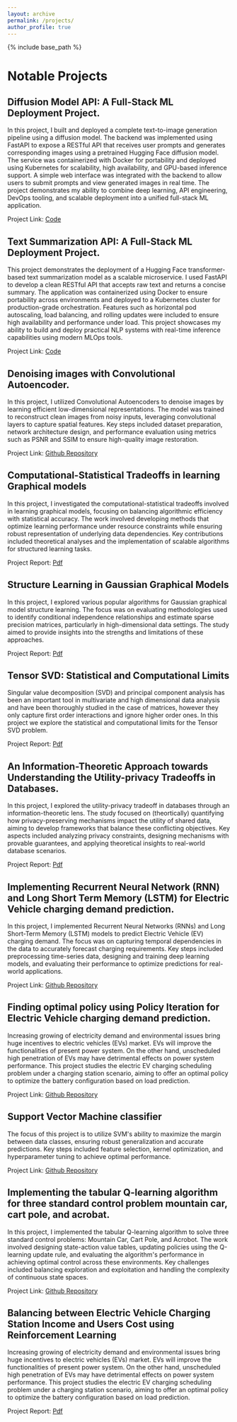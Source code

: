 ```yaml
---
layout: archive
permalink: /projects/
author_profile: true
---
```


{% include base_path %}


Notable Projects 
======


<!-- Convolutional Neural Network for Human Action Recognition with Actitracker Dataset
------
Brief description required

Project Link: 

Variational Autoencoder for reconstructing MNIST datasets.
------
Brief description required

Project Link: -->

Diffusion Model API: A Full-Stack ML Deployment Project.
------

In this project, I built and deployed a complete text-to-image generation pipeline using a diffusion model. The backend was implemented using FastAPI to expose a RESTful API that receives user prompts and generates corresponding images using a pretrained Hugging Face diffusion model. The service was containerized with Docker for portability and deployed using Kubernetes for scalability, high availability, and GPU-based inference support. A simple web interface was integrated with the backend to allow users to submit prompts and view generated images in real time. The project demonstrates my ability to combine deep learning, API engineering, DevOps tooling, and scalable deployment into a unified full-stack ML application.

Project Link: [Code](https://github.com/ZahinAbrar/Text-to-Image-Generation)

Text Summarization API: A Full-Stack ML Deployment Project.
------

This project demonstrates the deployment of a Hugging Face transformer-based text summarization model as a scalable microservice. I used FastAPI to develop a clean RESTful API that accepts raw text and returns a concise summary. The application was containerized using Docker to ensure portability across environments and deployed to a Kubernetes cluster for production-grade orchestration. Features such as horizontal pod autoscaling, load balancing, and rolling updates were included to ensure high availability and performance under load. This project showcases my ability to build and deploy practical NLP systems with real-time inference capabilities using modern MLOps tools.

Project Link: [Code](https://github.com/ZahinAbrar/Text-to-Image-Generation)



Denoising images with Convolutional Autoencoder.
------
In this project, I utilized Convolutional Autoencoders to denoise images by learning efficient low-dimensional representations. The model was trained to reconstruct clean images from noisy inputs, leveraging convolutional layers to capture spatial features. Key steps included dataset preparation, network architecture design, and performance evaluation using metrics such as PSNR and SSIM to ensure high-quality image restoration.

Project Link: [Github Repository](https://github.com/ZahinAbrar/Denoising-images-with-Convolutional-Autoencoder.)

<!-- Alternationg Direction Method of Multipliers.
------
Brief description required

Project Link: [Github Repository](https://github.com/ZahinAbrar/Alternating-Direction-Method-Of-Multipliers) -->

Computational-Statistical Tradeoffs in learning Graphical models
------

In this project, I investigated the computational-statistical tradeoffs involved in learning graphical models, focusing on balancing algorithmic efficiency with statistical accuracy. The work involved developing methods that optimize learning performance under resource constraints while ensuring robust representation of underlying data dependencies. Key contributions included theoretical analyses and the implementation of scalable algorithms for structured learning tasks.

Project Report: [Pdf](https://ZahinAbrar.github.io/files/SML_Porject__ASU.pdf)

Structure Learning in Gaussian Graphical Models
------
In this project, I explored various popular algorithms for Gaussian graphical model structure learning. The focus was on evaluating methodologies used to identify conditional independence relationships and estimate sparse precision matrices, particularly in high-dimensional data settings. The study aimed to provide insights into the strengths and limitations of these approaches.

Project Report: [Pdf](https://ZahinAbrar.github.io/files/APM_Project__ASU.pdf)

**Tensor SVD: Statistical and Computational Limits**
------

Singular value decomposition (SVD) and principal component analysis has been an important tool in multivariate and high dimensional data analysis and have been thoroughly studied in the case of matrices, however they only capture first order interactions and ignore higher order ones. In this project we explore the statistical and computational limits for the Tensor SVD problem.

Project Report: [Pdf](https://ZahinAbrar.github.io/files/Tensor_SVD.pdf)

An Information-Theoretic Approach towards Understanding the Utility-privacy Tradeoffs in Databases.
------

In this project, I explored the utility-privacy tradeoff in databases through an information-theoretic lens. The study focused on (theortically) quantifying how privacy-preserving mechanisms impact the utility of shared data, aiming to develop frameworks that balance these conflicting objectives. Key aspects included analyzing privacy constraints, designing mechanisms with provable guarantees, and applying theoretical insights to real-world database scenarios.

Project Report: [Pdf](https://ZahinAbrar.github.io/files/Info_Theory__Project.pdf)




Implementing Recurrent Neural Network (RNN) and Long Short Term Memory (LSTM) for Electric Vehicle charging demand prediction.
------
In this project, I implemented Recurrent Neural Networks (RNNs) and Long Short-Term Memory (LSTM) models to predict Electric Vehicle (EV) charging demand. The focus was on capturing temporal dependencies in the data to accurately forecast charging requirements. Key steps included preprocessing time-series data, designing and training deep learning models, and evaluating their performance to optimize predictions for real-world applications.

Project Link:  [Github Repository](https://github.com/ZahinAbrar/RNN-and-LSTM-for-Electric-Vehicle-Charging-Demand-Prediction)

<!-- Classification of MNIST digit using Neural Network.
------
Brief description required

Project Link:  -->

Finding optimal policy using Policy Iteration for Electric Vehicle charging demand prediction.
------
Increasing growing of electricity demand and environmental issues bring huge incentives to electric vehicles (EVs) market. EVs will
improve the functionalities of present power system. On the other hand, unscheduled high penetration of EVs may have detrimental effects on
power system performance. This project studies the electric EV charging scheduling problem under a charging station scenario, aiming
to offer an optimal policy to optimize the battery configuration based on load prediction.

Project Link: [Github Repository](https://github.com/ZahinAbrar/Policy-Iteration-for-Electric-Vehicle-charging-demand-prediction.)

Support Vector Machine classifier
------
<!-- Brief description required -->

The focus of this project is to utilize SVM's ability to maximize the margin between data classes, ensuring robust generalization and accurate predictions. Key steps included feature selection, kernel optimization, and hyperparameter tuning to achieve optimal performance.

Project Link: [Github Repository](https://github.com/ZahinAbrar/SVM-Classifier-with-Newtonian-Gradient-Descent-)

<!-- Implementing Q-learning for Monte-Carlo Blackjack Problem.
------
Brief description required

Project Link:  -->

Implementing the tabular Q-learning algorithm for three standard control problem mountain car, cart pole, and acrobat.
------
<!-- Brief description required -->

In this project, I implemented the tabular Q-learning algorithm to solve three standard control problems: Mountain Car, Cart Pole, and Acrobot. The work involved designing state-action value tables, updating policies using the Q-learning update rule, and evaluating the algorithm's performance in achieving optimal control across these environments. Key challenges included balancing exploration and exploitation and handling the complexity of continuous state spaces.

Project Link: [Github Repository](https://github.com/ZahinAbrar/Implementing-the-tabular-Q-learning-algorithm-for-three-standard-control-problem-mountain-car-cart-)

Balancing between Electric Vehicle Charging Station Income and Users Cost using Reinforcement Learning
------

Increasing growing of electricity demand and environmental issues bring huge incentives to electric vehicles (EVs) market. EVs will improve the functionalities of present power system. On the other hand, unscheduled high penetration of EVs may have detrimental effects on power system performance. This project studies the electric EV charging scheduling problem under a charging station scenario, aiming to offer an optimal policy to optimize the battery configuration based on load prediction.

Project Report: [Pdf](https://ZahinAbrar.github.io/files/EV__Reinforcement_Learning.pdf)


<!-- My other projects can be found on my 
------ -->
